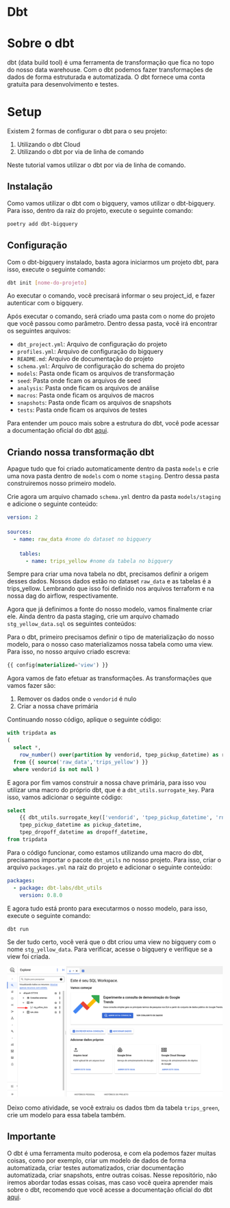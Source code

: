 # Dbt

# Sobre o dbt

dbt (data build tool) é uma ferramenta de transformação que fica no topo do nosso data warehouse. Com o dbt podemos fazer transformações de dados de forma estruturada e automatizada. O dbt fornece uma conta gratuita para desenvolvimento e testes.

# Setup

Existem 2 formas de configurar o dbt para o seu projeto:

1. Utilizando o dbt Cloud
2. Utilizando o dbt por via de linha de comando

Neste tutorial vamos utilizar o dbt por via de linha de comando.

## Instalação

Como vamos utilizar o dbt com o bigquery, vamos utilizar o dbt-bigquery. Para isso, dentro da raiz do projeto, execute o seguinte comando:

```bash
poetry add dbt-bigquery
```

## Configuração

Com o dbt-bigquery instalado, basta agora iniciarmos um projeto dbt, para isso, execute o seguinte comando:

```bash
dbt init [nome-do-projeto]
```

Ao executar o comando, você precisará informar o seu project_id, e fazer autenticar com o bigquery.

Após executar o comando, será criado uma pasta com o nome do projeto que você passou como parâmetro. Dentro dessa pasta, você irá encontrar os seguintes arquivos:

- `dbt_project.yml`: Arquivo de configuração do projeto
- `profiles.yml`: Arquivo de configuração do bigquery
- `README.md`: Arquivo de documentação do projeto
- `schema.yml`: Arquivo de configuração do schema do projeto
- `models`: Pasta onde ficam os arquivos de transformação
- `seed`: Pasta onde ficam os arquivos de seed
- `analysis`: Pasta onde ficam os arquivos de análise
- `macros`: Pasta onde ficam os arquivos de macros
- `snapshots`: Pasta onde ficam os arquivos de snapshots
- `tests`: Pasta onde ficam os arquivos de testes

Para entender um pouco mais sobre a estrutura do dbt, você pode acessar a documentação oficial do dbt [aqui](https://docs.getdbt.com/docs/building-a-dbt-project/building-models).

## Criando nossa transformação dbt

Apague tudo que foi criado automaticamente dentro da pasta `models` e crie uma nova pasta dentro de `models` com o nome `staging`. Dentro dessa pasta construiremos nosso primeiro modelo.

Crie agora um arquivo chamado `schema.yml` dentro da pasta `models/staging` e adicione o seguinte conteúdo:

```yml
version: 2

sources:
  - name: raw_data #nome do dataset no bigquery

    tables:
      - name: trips_yellow #nome da tabela no bigquery
```

Sempre para criar uma nova tabela no dbt, precisamos definir a origem desses dados. Nossos dados estão no dataset `raw_data` e as tabelas é a trips_yellow. Lembrando que isso foi definido nos arquivos terraform e na nossa dag do airflow, respectivamente.

Agora que já definimos a fonte do nosso modelo, vamos finalmente criar ele. Ainda dentro da pasta staging, crie um arquivo chamado `stg_yellow_data.sql` os seguintes conteúdos:

Para o dbt, primeiro precisamos definir o tipo de materialização do nosso modelo, para o nosso caso materializamos nossa tabela como uma view. Para isso, no nosso arquivo criado escreva:

```sql
{{ config(materialized='view') }}
```

Agora vamos de fato efetuar as transformações. As transformações que vamos fazer são:

1. Remover os dados onde o `vendorid` é nulo
2. Criar a nossa chave primária

Continuando nosso código, aplique o seguinte código:

```sql
with tripdata as
(
  select *,
    row_number() over(partition by vendorid, tpep_pickup_datetime) as rn
  from {{ source('raw_data','trips_yellow') }}
  where vendorid is not null )
```

E agora por fim vamos construir a nossa chave primária, para isso vou utilizar uma macro do próprio dbt, que é a `dbt_utils.surrogate_key`. Para isso, vamos adicionar o seguinte código:

```sql
select
    {{ dbt_utils.surrogate_key(['vendorid', 'tpep_pickup_datetime', 'rn']) }} as id,
    tpep_pickup_datetime as pickup_datetime,
    tpep_dropoff_datetime as dropoff_datetime,
from tripdata
```

Para o código funcionar, como estamos utilizando uma macro do dbt, precisamos importar o pacote `dbt_utils` no nosso projeto. Para isso, criar o arquivo `packages.yml` na raiz do projeto e adicionar o seguinte conteúdo:

```yml
packages:
  - package: dbt-labs/dbt_utils
    version: 0.8.0
```

E agora tudo está pronto para executarmos o nosso modelo, para isso, execute o seguinte comando:

```bash
dbt run
```

Se der tudo certo, você verá que o dbt criou uma view no bigquery com o nome `stg_yellow_data`. Para verificar, acesse o bigquery e verifique se a view foi criada.

![dbt view](/imagens/modelo.png)

Deixo como atividade, se você extraiu os dados tbm da tabela `trips_green`, crie um modelo para essa tabela também.

## Importante

O dbt é uma ferramenta muito poderosa, e com ela podemos fazer muitas coisas, como por exemplo, criar um modelo de dados de forma automatizada, criar testes automatizados, criar documentação automatizada, criar snapshots, entre outras coisas. Nesse repositório, não iremos abordar todas essas coisas, mas caso você queira aprender mais sobre o dbt, recomendo que você acesse a documentação oficial do dbt [aqui](https://docs.getdbt.com/docs/building-a-dbt-project/building-models).
